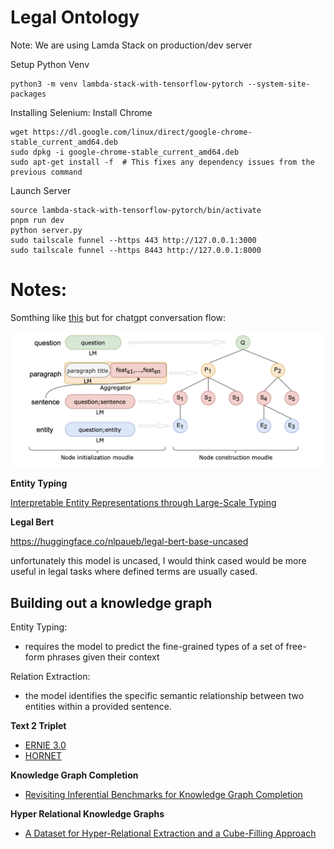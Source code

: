 # Legal Ontology

Note: We are using Lamda Stack on production/dev server

Setup Python Venv
```
python3 -m venv lambda-stack-with-tensorflow-pytorch --system-site-packages
```

Installing Selenium:
Install Chrome
```
wget https://dl.google.com/linux/direct/google-chrome-stable_current_amd64.deb
sudo dpkg -i google-chrome-stable_current_amd64.deb
sudo apt-get install -f  # This fixes any dependency issues from the previous command
```

Launch Server
```
source lambda-stack-with-tensorflow-pytorch/bin/activate
pnpm run dev
python server.py
sudo tailscale funnel --https 443 http://127.0.0.1:3000
sudo tailscale funnel --https 8443 http://127.0.0.1:8000
```

# Notes:
Somthing like [this](https://arxiv.org/pdf/2004.13821v1.pdf) but for chatgpt conversation flow:

![Multi Hop QA](./MULTI_HOP_QUESTION_ANSWERING.png)

**Entity Typing**

[Interpretable Entity Representations through Large-Scale Typing](https://arxiv.org/pdf/2005.00147.pdf)

**Legal Bert**

https://huggingface.co/nlpaueb/legal-bert-base-uncased

unfortunately this model is uncased, I would think cased would be more useful in legal tasks where defined terms are usually cased.

## Building out a knowledge graph
Entity Typing:
- requires the model to predict the fine-grained types of a set of free-form phrases given their context

Relation Extraction:
- the model identifies the specific semantic relationship between two entities within a provided sentence.

**Text 2 Triplet**
- [ERNIE 3.0](https://arxiv.org/pdf/2107.02137.pdf)
- [HORNET](https://arxiv.org/pdf/2107.02137.pdf)


**Knowledge Graph Completion**
- [Revisiting Inferential Benchmarks for Knowledge Graph Completion](https://export.arxiv.org/pdf/2306.04814v1.pdf)

**Hyper Relational Knowledge Graphs**
- [A Dataset for Hyper-Relational Extraction and a Cube-Filling Approach](https://arxiv.org/pdf/2211.10018.pdf)